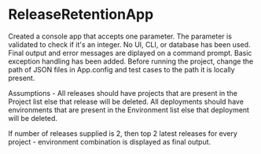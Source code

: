 # ReleaseRetentionApp

Created a console app that accepts one parameter.
The parameter is validated to check if it's an integer.
No UI, CLI, or database has been used. Final output and error messages are diplayed on a command prompt.
Basic exception handling has been added.
Before running the project, change the path of JSON files in App.config and test cases to the path it is locally present.

Assumptions -
All releases should have projects that are present in the Project list else that release will be deleted.
All deployments should have environments that are present in the Environment list else that deployment will be deleted.

If number of releases supplied is 2, then top 2 latest releases for every project - environment combination is displayed as final output.

